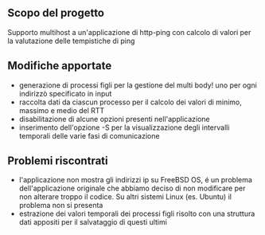 Scopo del progetto
----------------------
Supporto multihost a un'applicazione di http-ping con calcolo di valori per la valutazione delle tempistiche di ping

Modifiche apportate
-----------------------
* generazione di processi figli per la gestione del multi body! uno per ogni indirizzò specificato in input
* raccolta dati da ciascun processo per il calcolo dei valori di minimo, massimo e medio del RTT
* disabilitazione di alcune opzioni presenti nell'applicazione
* inserimento dell'opzione -S per la visualizzazione degli intervalli temporali delle varie fasi di comunicazione

Problemi riscontrati
----------------------
* l'applicazione non mostra gli indirizzi ip su FreeBSD OS, é un problema dell'applicazione originale che abbiamo deciso di non modificare per non alterare troppo il codice. Su altri sistemi Linux (es. Ubuntu) il problema non si presenta
* estrazione dei valori temporali dei processi figli risolto con una struttura dati appositi per il salvataggio di questi ultimi
